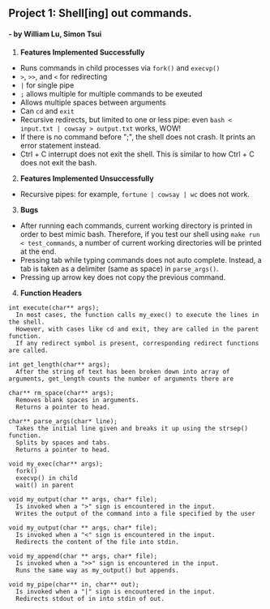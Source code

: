 ## Project 1: Shell[ing] out commands.
#### - by William Lu, Simon Tsui

1. **Features Implemented Successfully**
- Runs commands in child processes via `fork()` and `execvp()`
-  `>`, `>>`, and `<` for redirecting
- `|` for single pipe
- `;` allows multiple for multiple commands to be exeuted
- Allows multiple spaces between arguments
- Can `cd` and `exit`
- Recursive redirects, but limited to one or less pipe: even `bash < input.txt | cowsay > output.txt` works, WOW!
- If there is no command before ";", the shell does not crash. It prints an error statement instead.
- Ctrl + C interrupt does not exit the shell. This is similar to how Ctrl + C does not exit the bash.
2. **Features Implemented Unsuccessfully**
- Recursive pipes: for example, `fortune | cowsay | wc` does not work.
3. **Bugs**
- After running each commands, current working directory is printed in order to best mimic bash. Therefore, if you test our shell using `make run < test_commands`, a number of current working directories will be printed at the end.
- Pressing tab while typing commands does not auto complete. Instead, a tab is taken as a delimiter (same as space) in `parse_args()`.
- Pressing up arrow key does not copy the previous command.
4. **Function Headers**

```
int execute(char** args);
  In most cases, the function calls my_exec() to execute the lines in the shell.
  However, with cases like cd and exit, they are called in the parent function.
  If any redirect symbol is present, corresponding redirect functions are called.

int get_length(char** args);
  After the string of text has been broken down into array of arguments, get_length counts the number of arguments there are

char** rm_space(char** args);
  Removes blank spaces in arguments.
  Returns a pointer to head.

char** parse_args(char* line);
  Takes the initial line given and breaks it up using the strsep() function.
  Splits by spaces and tabs.
  Returns a pointer to head.

void my_exec(char** args);
  fork()
  execvp() in child
  wait() in parent

void my_output(char ** args, char* file);
  Is invoked when a ">" sign is encountered in the input.
  Writes the output of the command into a file specified by the user

void my_output(char ** args, char* file);
  Is invoked when a "<" sign is encountered in the input.
  Redirects the content of the file into stdin.

void my_append(char ** args, char* file);
  Is invoked when a ">>" sign is encountered in the input.
  Runs the same way as my_output() but appends.

void my_pipe(char** in, char** out);
  Is invoked when a "|" sign is encountered in the input.
  Redirects stdout of in into stdin of out.
```
